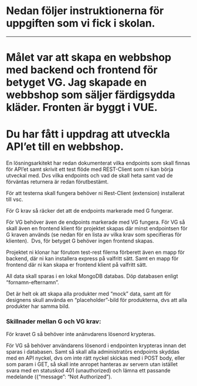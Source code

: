 # Nedan följer instruktionerna för uppgiften som vi fick i skolan. 

------------------------------------------------------------------------------------------------------------------------------

# Målet var att skapa en webbshop med backend och frontend för betyget VG. Jag skapade en webbshop som säljer färdigsydda kläder. Fronten är byggt i VUE.

# Du har fått i uppdrag att utveckla API’et till en webbshop.

En lösningsarkitekt har redan dokumenterat vilka endpoints som skall finnas för API’et samt skrivit ett test flöde med REST-Client som ni kan börja utveckal med. Dvs vilka endpoints och vad de skall heta samt vad de förväntas returnera är redan förutbestämt. 

För att testerna skall fungera behöver ni Rest-Client (extension) installerat till vsc.

För G krav så räcker det att de endpoints markerade med G fungerar. 

För VG behöver även de endpoints markerade med VG fungera. För VG så skall även en frontend klient för projektet skapas där minst endpointsen för G kraven används (se nedan för en lista av vilka krav som specifieras för klienten). 
Dvs, för betyget G behöver ingen frontend skapas.

Projektet ni klonar har förutom test-rest filerna förberett även en mapp för backend, där ni kan installera express på valfritt sätt. Samt en mapp för frontend där ni kan skapa er frontend klient på valfritt sätt. 

All data skall sparas i en lokal MongoDB databas. Döp databasen enligt “fornamn-efternamn”.

Det är helt ok att skapa alla produkter med “mock” data, samt att för designens skull använda en “placeholder”-bild för produkterna, dvs att alla produkter har samma bild.


### Skillnader mellan G och VG krav:

För kravet G så behöver inte anänvdarens lösenord krypteras. 

För VG så behöver användarens lösenord i endpointen krypteras innan det sparas i databasen. Samt så skall alla administratörs endpoints skyddas med en API nyckel, dvs om inte rätt nyckel skickas med i POST body, eller som param i GET, så skall inte anropet hanteras av servern utan istället svara med en statuskod 401 (unauthorized) och lämna ett passande medelande ({“message”: “Not Authorized”). 


